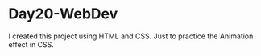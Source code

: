 # Day20-WebDev
I created this project using HTML and CSS. Just to practice the Animation effect in CSS.
